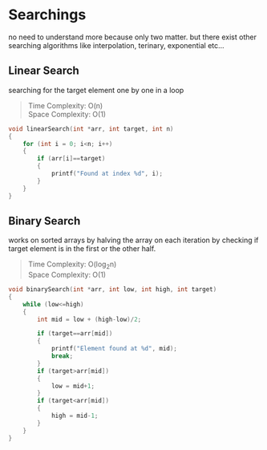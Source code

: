 # Searchings
no need to understand more because only two matter. but there exist other searching algorithms like interpolation, terinary, exponential etc...

## Linear Search
searching for the target element one by one in a loop  

> Time Complexity: O(n)  
> Space Complexity: O(1)
  
```c
void linearSearch(int *arr, int target, int n)
{
    for (int i = 0; i<n; i++)
    {
        if (arr[i]==target)
        {
            printf("Found at index %d", i);
        }
    }
}
```

## Binary Search
works on sorted arrays by halving the array on each iteration by checking if target element is in the first or the other half.  

> Time Complexity: O(log<sub>2</sub>n)  
> Space Complexity: O(1)


```c
void binarySearch(int *arr, int low, int high, int target)
{
    while (low<=high)
    {
        int mid = low + (high-low)/2;

        if (target==arr[mid])
        {
            printf("Element found at %d", mid);
            break;
        }
        if (target>arr[mid])
        {
            low = mid+1;
        }
        if (target<arr[mid])
        {
            high = mid-1;
        }
    }
}
```
